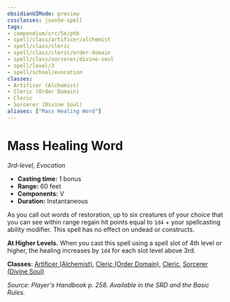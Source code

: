 ```yaml
---
obsidianUIMode: preview
cssclasses: json5e-spell
tags:
- compendium/src/5e/phb
- spell/class/artificer/alchemist
- spell/class/cleric
- spell/class/cleric/order-domain
- spell/class/sorcerer/divine-soul
- spell/level/3
- spell/school/evocation
classes:
- Artificer (Alchemist)
- Cleric (Order Domain)
- Cleric
- Sorcerer (Divine Soul)
aliases: ["Mass Healing Word"]
---
```

# Mass Healing Word
*3rd-level, Evocation*  

- **Casting time:** 1 bonus
- **Range:** 60 feet
- **Components:** V
- **Duration:** Instantaneous

As you call out words of restoration, up to six creatures of your choice that you can see within range regain hit points equal to `1d4` + your spellcasting ability modifier. This spell has no effect on undead or constructs.

**At Higher Levels.** When you cast this spell using a spell slot of 4th level or higher, the healing increases by `1d4` for each slot level above 3rd.

**Classes**: [Artificer (Alchemist)](/2-Mechanics/CLI/classes/artificer-alchemist-tce.md), [Cleric (Order Domain)](/2-Mechanics/CLI/classes/cleric-order-domain-tce.md), [Cleric](/2-Mechanics/CLI/classes/cleric.md), [Sorcerer (Divine Soul)](/2-Mechanics/CLI/classes/sorcerer-divine-soul-xge.md)

*Source: Player's Handbook p. 258. Available in the SRD and the Basic Rules.*